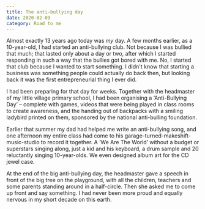 ```yaml
---
title: The anti-bullying day
date: 2020-02-09
category: Road to me
---
```


Almost exactly 13 years ago today was _my_ day. A few months earlier, as a 10-year-old, I had started an anti-bullying club. Not because I was bullied that much; that lasted only about a day or two, after which I started responding in such a way that the bullies got bored with me. No, I started that club because I wanted to start something. I didn't know that starting a business was something people could actually do back then, but looking back it was the first entrepreneurial thing I ever did.

I had been preparing for that day for weeks. Together with the headmaster of my little village primary school, I had been organising a ‘Anti-Bullying Day’ – complete with games, videos that were being played in class rooms to create awareness, and the handing out of backpacks with a smiling ladybird printed on them, sponsored by the national anti-bulling foundation.

Earlier that summer my dad had helped me write an anti-bullying song, and one afternoon my entire class had come to his garage-turned-makeshift-music-studio to record it together.  A ‘We Are The World’ without a budget or superstars singing along, just a kid and his keyboard, a drum sample and 20 reluctantly singing 10-year-olds. We even designed album art for the CD jewel case. 

At the end of the big anti-bullying day, the headmaster gave a speech in front of the big tree on the playground, with all the children, teachers and some parents standing around in a half-circle. Then she asked me to come up front and say something. I had never been more proud and equally nervous in my short decade on this earth.
